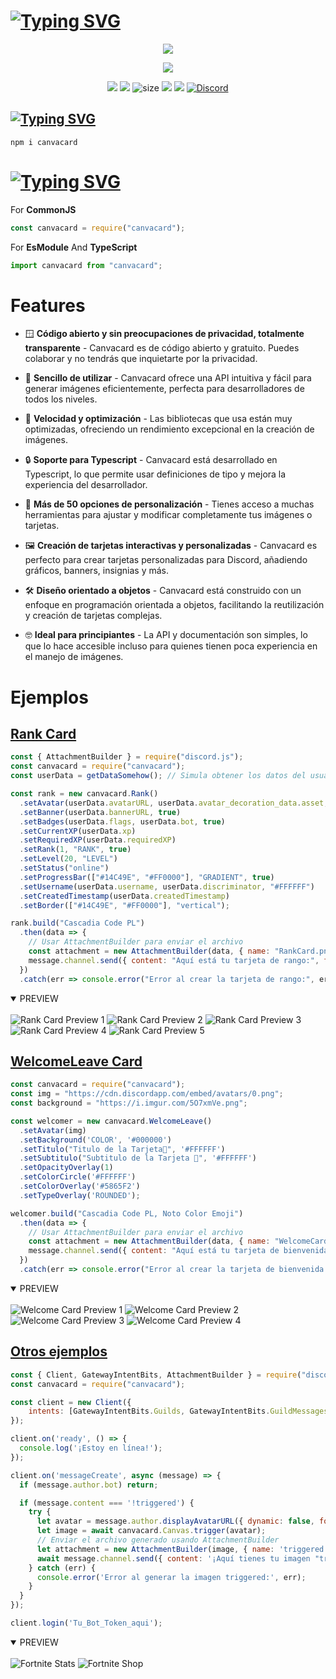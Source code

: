# [![Typing SVG](https://readme-typing-svg.herokuapp.com?font=Fira+Code&weight=500&size=40&pause=1000&color=5865F2&multiline=true&random=false&width=435&lines=Canvacard)](#)

<p align="center"><a href="https://github.com/SrGobi/canvacard"><img src="https://raw.githubusercontent.com/SrGobi/canvacard/refs/heads/test/banner_Canvacard.png"></a></p>
<p align="center"><a href="https://nodei.co/npm/canvacard/"><img src="https://nodei.co/npm/canvacard.png"></a></p>
<p align="center"><img src="https://img.shields.io/npm/v/canvacard?style=for-the-badge"> <img src="https://img.shields.io/npm/dm/canvacard?style=for-the-badge"> <img src='https://img.shields.io/bundlephobia/minzip/canvacard?label=size&style=for-the-badge' alt='size' /> <img src="https://img.shields.io/npm/l/hercai?style=for-the-badge"> <img src="https://img.shields.io/npm/dt/canvacard?style=for-the-badge"> <a href="https://discord.gg/cqrN3Eg" target="_blank"> <img alt="Discord" src="https://img.shields.io/badge/Support-Click%20here-7289d9?style=for-the-badge&logo=discord"> </a> </p>


## [![Typing SVG](https://readme-typing-svg.herokuapp.com?font=Fira+Code&weight=500&pause=1000&color=F20000&random=false&width=435&lines=%E2%9D%94How+To+Install%3F)](#)

```console
npm i canvacard
```

# [![Typing SVG](https://readme-typing-svg.herokuapp.com?font=Fira+Code&weight=500&pause=1000&&color=00EDFF&random=false&width=435&lines=%F0%9F%8E%AF+Describing)](#)

For **CommonJS**
```javascript
const canvacard = require("canvacard");
```

For **EsModule** And **TypeScript**
```javascript
import canvacard from "canvacard";
```

# Features

- 🪟 **Código abierto y sin preocupaciones de privacidad, totalmente transparente** - Canvacard es de código abierto y gratuito. Puedes colaborar y no tendrás que inquietarte por la privacidad.

- 💪 **Sencillo de utilizar** - Canvacard ofrece una API intuitiva y fácil para generar imágenes eficientemente, perfecta para desarrolladores de todos los niveles.

- 🚀 **Velocidad y optimización** - Las bibliotecas que usa están muy optimizadas, ofreciendo un rendimiento excepcional en la creación de imágenes.

- 🔒 **Soporte para Typescript** - Canvacard está desarrollado en Typescript, lo que permite usar definiciones de tipo y mejora la experiencia del desarrollador.

- 🎨 **Más de 50 opciones de personalización** - Tienes acceso a muchas herramientas para ajustar y modificar completamente tus imágenes o tarjetas.

- 🖼️ **Creación de tarjetas interactivas y personalizadas** - Canvacard es perfecto para crear tarjetas personalizadas para Discord, añadiendo gráficos, banners, insignias y más.

- 🛠️ **Diseño orientado a objetos** - Canvacard está construido con un enfoque en programación orientada a objetos, facilitando la reutilización y creación de tarjetas complejas.

- 🤓 **Ideal para principiantes** - La API y documentación son simples, lo que lo hace accesible incluso para quienes tienen poca experiencia en el manejo de imágenes.

# Ejemplos

## [Rank Card](https://canvacard.srgobi.com/classes/rank)

```js
const { AttachmentBuilder } = require("discord.js");
const canvacard = require("canvacard");
const userData = getDataSomehow(); // Simula obtener los datos del usuario

const rank = new canvacard.Rank()
  .setAvatar(userData.avatarURL, userData.avatar_decoration_data.asset, false)
  .setBanner(userData.bannerURL, true)
  .setBadges(userData.flags, userData.bot, true)
  .setCurrentXP(userData.xp)
  .setRequiredXP(userData.requiredXP)
  .setRank(1, "RANK", true)
  .setLevel(20, "LEVEL")
  .setStatus("online")
  .setProgressBar(["#14C49E", "#FF0000"], "GRADIENT", true)
  .setUsername(userData.username, userData.discriminator, "#FFFFFF")
  .setCreatedTimestamp(userData.createdTimestamp)
  .setBorder(["#14C49E", "#FF0000"], "vertical");

rank.build("Cascadia Code PL")
  .then(data => {
    // Usar AttachmentBuilder para enviar el archivo
    const attachment = new AttachmentBuilder(data, { name: "RankCard.png" });
    message.channel.send({ content: "Aquí está tu tarjeta de rango:", files: [attachment] });
  })
  .catch(err => console.error("Error al crear la tarjeta de rango:", err));
```

<details open>
<summary>PREVIEW</summary>
<br>
  <a>
    <img src="https://raw.githubusercontent.com/SrGobi/canvacard/refs/heads/test/rank_1.png" alt="Rank Card Preview 1">
  </a>
  <a>
    <img src="https://raw.githubusercontent.com/SrGobi/canvacard/refs/heads/test/rank_2.png" alt="Rank Card Preview 2">
  </a>
  <a>
    <img src="https://raw.githubusercontent.com/SrGobi/canvacard/refs/heads/test/rank_3.png" alt="Rank Card Preview 3">
  </a>
  <a>
    <img src="https://raw.githubusercontent.com/SrGobi/canvacard/refs/heads/test/rank_4.png" alt="Rank Card Preview 4">
  </a>
  <a>
    <img src="https://raw.githubusercontent.com/SrGobi/canvacard/refs/heads/test/rank_5.png" alt="Rank Card Preview 5">
  </a>
</details>

## [WelcomeLeave Card](https://canvacard.srgobi.com/classes/welcomeleave)

```js
const canvacard = require("canvacard");
const img = "https://cdn.discordapp.com/embed/avatars/0.png";
const background = "https://i.imgur.com/5O7xmVe.png";

const welcomer = new canvacard.WelcomeLeave()
  .setAvatar(img)
  .setBackground('COLOR', '#000000')
  .setTitulo("Titulo de la Tarjeta👋", '#FFFFFF')
  .setSubtitulo("Subtitulo de la Tarjeta 👋", '#FFFFFF')
  .setOpacityOverlay(1)
  .setColorCircle('#FFFFFF')
  .setColorOverlay('#5865F2')
  .setTypeOverlay('ROUNDED');

welcomer.build("Cascadia Code PL, Noto Color Emoji")
  .then(data => {
    // Usar AttachmentBuilder para enviar el archivo
    const attachment = new AttachmentBuilder(data, { name: "WelcomeCard.png" });
    message.channel.send({ content: "Aquí está tu tarjeta de bienvenida:", files: [attachment] });
  })
  .catch(err => console.error("Error al crear la tarjeta de bienvenida:", err));
```

<details open>
<summary>PREVIEW</summary>
<br>
  <a>
    <img src="https://raw.githubusercontent.com/SrGobi/canvacard/refs/heads/test/welcome_1.png" alt="Welcome Card Preview 1">
  </a>
  <a>
    <img src="https://raw.githubusercontent.com/SrGobi/canvacard/refs/heads/test/welcome_2.png" alt="Welcome Card Preview 2">
  </a>
  <a>
    <img src="https://raw.githubusercontent.com/SrGobi/canvacard/refs/heads/test/welcome_3.png" alt="Welcome Card Preview 3">
  </a>
  <a>
    <img src="https://raw.githubusercontent.com/SrGobi/canvacard/refs/heads/test/welcome_4.png" alt="Welcome Card Preview 4">
  </a>
</details>

## [Otros ejemplos](https://canvacard.srgobi.com)

```js
const { Client, GatewayIntentBits, AttachmentBuilder } = require("discord.js");
const canvacard = require("canvacard");

const client = new Client({
    intents: [GatewayIntentBits.Guilds, GatewayIntentBits.GuildMessages, GatewayIntentBits.MessageContent]
});

client.on('ready', () => {
  console.log('¡Estoy en línea!');
});

client.on('messageCreate', async (message) => {
  if (message.author.bot) return;

  if (message.content === '!triggered') {
    try {
      let avatar = message.author.displayAvatarURL({ dynamic: false, format: 'png' });
      let image = await canvacard.Canvas.trigger(avatar);
      // Enviar el archivo generado usando AttachmentBuilder
      let attachment = new AttachmentBuilder(image, { name: 'triggered.gif' });
      await message.channel.send({ content: '¡Aquí tienes tu imagen "triggered"!', files: [attachment] });
    } catch (err) {
      console.error('Error al generar la imagen triggered:', err);
    }
  }
});

client.login('Tu_Bot_Token_aqui');
```

<details open>
<summary>PREVIEW</summary>
<br>
  <a>
    <img src="https://raw.githubusercontent.com/SrGobi/canvacard/refs/heads/test/fortnite_stats.png" alt="Fortnite Stats">
  </a>
  <a>
    <img src="https://raw.githubusercontent.com/SrGobi/canvacard/refs/heads/test/fortnite_shop.png" alt="Fortnite Shop">
  </a>
</details>